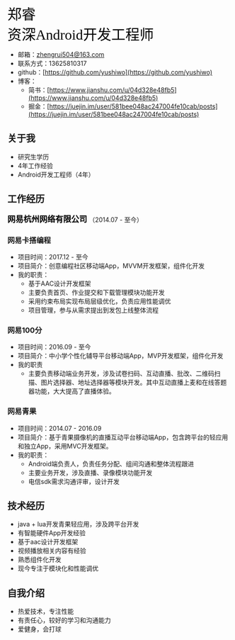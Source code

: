 <font color="#000000" size=6 >郑睿</font>  
<font color="#000000" size=6 face="微软雅黑">资深Android开发工程师</font>

+ 邮箱：zhengrui504@163.com
+ 联系方式：13625810317
+ github：[https://github.com/yushiwo](https://github.com/yushiwo)
+ 博客：
	- 简书：[https://www.jianshu.com/u/04d328e48fb5](https://www.jianshu.com/u/04d328e48fb5)
	- 掘金：[https://juejin.im/user/581bee048ac247004fe10cab/posts](https://juejin.im/user/581bee048ac247004fe10cab/posts)

## 关于我
+ 研究生学历
+ 4年工作经验
+ Android开发工程师（4年）


## 工作经历
<font color="#000000" size=4>**网易杭州网络有限公司**</font>   （2014.07 - 至今）

### 网易卡搭编程
+ 项目时间：2017.12 - 至今
+ 项目简介：创意编程社区移动端App，MVVM开发框架，组件化开发
+ 我的职责：
	- 基于AAC设计开发框架
	- 主要负责首页、作业提交和下载管理模块功能开发
	- 采用约束布局实现布局层级优化，负责应用性能调优
	- 项目管理，参与从需求提出到发包上线整体流程


### 网易100分
+ 项目时间：2016.09 - 至今
+ 项目简介：中小学个性化辅导平台移动端App，MVP开发框架，组件化开发
+ 我的职责
	- 主要负责移动端业务开发，涉及试卷扫码、互动直播、批改、二维码扫描、图片选择器、地址选择器等模块开发。其中互动直播上麦和在线答题器功能，大大提高了直播体验。

### 网易青果
+ 项目时间：2014.07 - 2016.09
+ 项目简介：基于青果摄像机的直播互动平台移动端App，包含跨平台的轻应用和独立App，采用MVC开发框架。
+ 我的职责：
	- Android端负责人，负责任务分配、组间沟通和整体流程跟进
	- 主要业务开发，涉及直播、录像模块功能开发
	- 电信sdk需求沟通评审，设计开发

## 技术经历
+ java + lua开发青果轻应用，涉及跨平台开发
+ 有智能硬件App开发经验
+ 基于aac设计开发框架
+ 视频播放相关内容有经验
+ 熟悉组件化开发
+ 现今专注于模块化和性能调优

## 自我介绍
+ 热爱技术，专注性能
+ 有责任心，较好的学习和沟通能力
+ 爱健身，会打球

